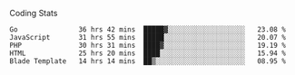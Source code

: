 Coding Stats
<!--START_SECTION:waka-->

```text
Go               36 hrs 42 mins  █████▓░░░░░░░░░░░░░░░░░░░   23.08 %
JavaScript       31 hrs 55 mins  █████░░░░░░░░░░░░░░░░░░░░   20.07 %
PHP              30 hrs 31 mins  ████▓░░░░░░░░░░░░░░░░░░░░   19.19 %
HTML             25 hrs 20 mins  ████░░░░░░░░░░░░░░░░░░░░░   15.94 %
Blade Template   14 hrs 14 mins  ██▒░░░░░░░░░░░░░░░░░░░░░░   08.95 %
```

<!--END_SECTION:waka-->
